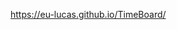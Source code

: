 <!--# TimeBoard

> <span style="color:#eded0e; font-weight:bold;">&#9888; WARNING</span>\
> Isso e apenas um teste

> <span style="color:#2284e0; font-weight:bold;">&#9432; INFO</span>\
> Isso e apenas um teste

> <span style="color:#de2121; font-weight:bold;">&#10008; ERROR</span>\
> Isso e apenas um teste-->
https://eu-lucas.github.io/TimeBoard/
